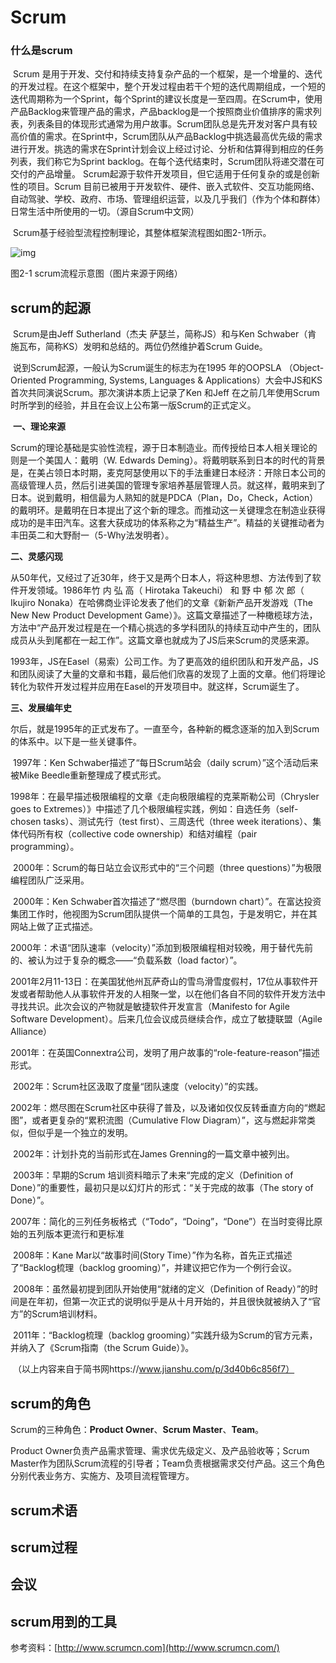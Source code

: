 # Scrum

### 什么是scrum

​	Scrum 是用于开发、交付和持续支持复杂产品的一个框架，是一个增量的、迭代的开发过程。在这个框架中，整个开发过程由若干个短的迭代周期组成，一个短的迭代周期称为一个Sprint，每个Sprint的建议长度是一至四周。在Scrum中，使用产品Backlog来管理产品的需求，产品backlog是一个按照商业价值排序的需求列表，列表条目的体现形式通常为用户故事。Scrum团队总是先开发对客户具有较高价值的需求。在Sprint中，Scrum团队从产品Backlog中挑选最高优先级的需求进行开发。挑选的需求在Sprint计划会议上经过讨论、分析和估算得到相应的任务列表，我们称它为Sprint backlog。在每个迭代结束时，Scrum团队将递交潜在可交付的产品增量。 Scrum起源于软件开发项目，但它适用于任何复杂的或是创新性的项目。Scrum 目前已被用于开发软件、硬件、嵌入式软件、交互功能网络、自动驾驶、学校、政府、市场、管理组织运营，以及几乎我们（作为个体和群体）日常生活中所使用的一切。（源自Scrum中文网）

​	Scrum基于经验型流程控制理论，其整体框架流程图如图2-1所示。

![img](G:\GitHub\clone-guide\AgileTest\Chapter2\images\scrum流程示意图.jpg)

图2-1 scrum流程示意图（图片来源于网络）

## scrum的起源

​	Scrum是由Jeff Sutherland（杰夫 萨瑟兰，简称JS）和与Ken Schwaber（肯 施瓦布，简称KS）发明和总结的。两位仍然维护着Scrum Guide。

​	说到Scrum起源，一般认为Scrum诞生的标志为在1995 年的OOPSLA （Object-Oriented Programming, Systems, Languages & Applications）大会中JS和KS首次共同演说Scrum。那次演讲本质上记录了Ken 和Jeff 在之前几年使用Scrum 时所学到的经验，并且在会议上公布第一版Scrum的正式定义。

​	**一、理论来源**

​    Scrum的理论基础是实验性流程，源于日本制造业。而传授给日本人相关理论的则是一个美国人：戴明（W. Edwards Deming）。将戴明联系到日本的时代的背景是，在美占领日本时期，麦克阿瑟使用以下的手法重建日本经济：开除日本公司的高级管理人员，然后引进美国的管理专家培养基层管理人员。就这样，戴明来到了日本。说到戴明，相信最为人熟知的就是PDCA（Plan，Do，Check，Action）的戴明环。是戴明在日本提出了这个新的理念。而推动这一关键理念在制造业获得成功的是丰田汽车。这套大获成功的体系称之为“精益生产”。精益的关键推动者为丰田英二和大野耐一（5-Why法发明者）。

**二、灵感闪现**

​    从50年代，又经过了近30年，终于又是两个日本人，将这种思想、方法传到了软件开发领域。1986年竹 内 弘 高（ Hirotaka Takeuchi） 和 野 中 郁 次 郎（ Ikujiro Nonaka）在哈佛商业评论发表了他们的文章《新新产品开发游戏（The New New Product Development Game）》。这篇文章描述了一种橄榄球方法，方法中“产品开发过程是在一个精心挑选的多学科团队的持续互动中产生的，团队成员从头到尾都在一起工作”。这篇文章也就成为了JS后来Scrum的灵感来源。

​    1993年，JS在Easel（易索）公司工作。为了更高效的组织团队和开发产品，JS和团队阅读了大量的文章和书籍，最后他们欣喜的发现了上面的文章。他们将理论转化为软件开发过程并应用在Easel的开发项目中。就这样，Scrum诞生了。

**三、发展编年史**

​    尔后，就是1995年的正式发布了。一直至今，各种新的概念逐渐的加入到Scrum的体系中。以下是一些关键事件。

​    1997年：Ken Schwaber描述了“每日Scrum站会（daily scrum）”这个活动后来被Mike Beedle重新整理成了模式形式。

​    1998年：在最早描述极限编程的文章《走向极限编程的克莱斯勒公司（Chrysler goes to Extremes）》中描述了几个极限编程实践，例如：自选任务（self-chosen tasks）、测试先行（test first）、三周迭代（three week iterations）、集体代码所有权（collective code ownership）和结对编程（pair programming）。

​    2000年：Scrum的每日站立会议形式中的“三个问题（three questions）”为极限编程团队广泛采用。

​    2000年：Ken Schwaber首次描述了“燃尽图（burndown chart）”。在富达投资集团工作时，他视图为Scrum团队提供一个简单的工具包，于是发明它，并在其网站上做了正式描述。

​    2000年：术语“团队速率（velocity）”添加到极限编程相对较晚，用于替代先前的、被认为过于复杂的概念——“负载系数（load factor）”。

​    2001年2月11-13日：在美国犹他州瓦萨奇山的雪鸟滑雪度假村，17位从事软件开发或者帮助他人从事软件开发的人相聚一堂，以在他们各自不同的软件开发方法中寻找共识。此次会议的产物就是敏捷软件开发宣言（Manifesto for Agile Software Development）。后来几位会议成员继续合作，成立了敏捷联盟（Agile Alliance）

​     2001年：在英国Connextra公司，发明了用户故事的“role-feature-reason”描述形式。

​    2002年：Scrum社区汲取了度量“团队速度（velocity）”的实践。

​    2002年：燃尽图在Scrum社区中获得了普及，以及诸如仅仅反转垂直方向的“燃起图”，或者更复杂的“累积流图（Cumulative Flow Diagram）”，这与燃起非常类似，但似乎是一个独立的发明。

​    2002年：计划扑克的当前形式在James Grenning的一篇文章中被列出。

​    2003年：早期的Scrum 培训资料暗示了未来“完成的定义（Definition of Done）”的重要性，最初只是以幻灯片的形式：“关于完成的故事（The story of Done）”。

​    2007年：简化的三列任务板格式（“Todo”，“Doing”，“Done”）在当时变得比原始的五列版本更流行和更标准

​    2008年：Kane Mar以“故事时间(Story Time）”作为名称，首先正式描述了“Backlog梳理（backlog grooming）”，并建议把它作为一个例行会议。

​    2008年：虽然最初提到团队开始使用“就绪的定义（Definition of Ready）”的时间是在年初，但第一次正式的说明似乎是从十月开始的，并且很快就被纳入了“官方”的Scrum培训材料。

​    2011年：“Backlog梳理（backlog grooming）”实践升级为Scrum的官方元素，并纳入了《Scrum指南（the Scrum Guide）》。

​	（以上内容来自于简书网https://www.jianshu.com/p/3d40b6c856f7）

## scrum的角色

Scrum的三种角色：**Product Owner**、**Scrum Master**、**Team**。

Product Owner负责产品需求管理、需求优先级定义、及产品验收等；Scrum Master作为团队Scrum流程的引导者；Team负责根据需求交付产品。这三个角色分别代表业务方、实施方、及项目流程管理方。

## scrum术语

## scrum过程

## 会议

## scrum用到的工具



参考资料：[http://www.scrumcn.com](http://www.scrumcn.com/)



 

